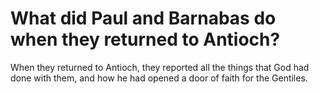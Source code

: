 # What did Paul and Barnabas do when they returned to Antioch?

When they returned to Antioch, they reported all the things that God had done with them, and how he had opened a door of faith for the Gentiles.
